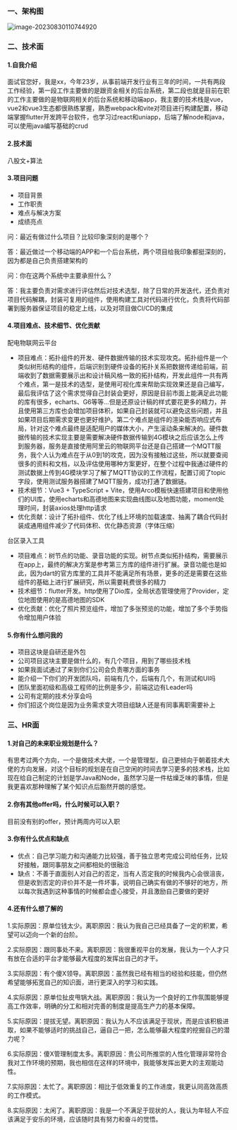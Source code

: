 ### 一、架构图

![image-20230830110744920](C:\Users\TST\AppData\Roaming\Typora\typora-user-images\image-20230830110744920.png)

### 二、技术面

#### 1.自我介绍

面试官您好，我是xx，今年23岁，从事前端开发行业有三年的时间，一共有两段工作经验，第一段工作主要做的是跟资金相关的后台系统，第二段也就是目前在职的工作主要做的是物联网相关的后台系统和移动端app，我主要的技术栈是vue，vue2和vue3生态都很熟练掌握，熟悉webpack和vite对项目进行构建配置，移动端掌握flutter开发跨平台软件，也学习过react和uniapp，后端了解node和java，可以使用java编写基础的crud

#### 2.技术面

八股文+算法

#### 3.项目问题

- 项目背景
- 工作职责
- 难点与解决方案
- 成绩亮点

问：最近有做过什么项目？比较印象深刻的是哪个？

答：最近做过一个移动端的APP和一个后台系统，两个项目给我印象都挺深刻的，因为都是自己负责搭建架构的

问：你在这两个系统中主要承担什么？

答：我主要负责对需求进行评估然后对技术选型，除了日常的开发迭代，还负责对项目代码解耦，封装可复用的组件，使用构建工具对代码进行优化，负责将代码部署到服务器保证项目的稳定上线，以及对项目做CI/CD的集成

#### 4.项目难点、技术细节、优化贡献

配电物联网云平台

- 项目难点：拓扑组件的开发、硬件数据传输的技术实现攻克。拓扑组件是一个类似树形结构的组件，后端识别到硬件设备的拓扑关系把数据传递给前端，前端收到了数据需要展示出和设计稿风格一致的拓扑结构，开发此组件一共有两个难点，第一是技术的选型，是使用可视化库来帮助实现效果还是自己编写，最后我评估了这个需求觉得自己封装会更好，原因是目前市面上能满足此功能的库有很多，echarts、G6等等...但是还原设计稿的样式要花更多的精力，并且使用第三方库也会增加项目体积，如果自己封装就可以避免这些问题，并且如果项目后期需求变更也更好维护。第二个难点是组件的渲染能否响应式布局，针对这个难点最终是适配用户的媒体大小，产生滚动条来解决的。硬件数据传输的技术实现主要是需要解决硬件数据传输到4G模块之后应该怎么上传到服务器，服务是直接使用阿里云的物联网平台还是自己搭建一个MQTT服务，我个人认为难点在于从0到1的攻克，因为没有接触过这些，所以就要查阅很多的资料和文档，以及评估使用哪种方案更好，在整个过程中我通过硬件的测试数据上传到4G模块学习了解了MQTT协议的工作流程，配置订阅了topic字段，使用测试服务器搭建了MQTT服务，成功打通了数据链。
- 技术细节：Vue3 + TypeScript + Vite，使用Arco模板快速搭建项目和使用他们的UI库，使用echarts和高德地图来实现曲线图以及地图功能，moment处理时间，封装axios处理http请求
- 优化贡献：设计了拓扑组件、优化了线上环境的加载速度、抽离了耦合代码封装成通用组件减少了代码体积、优化静态资源（字体压缩）

台区录入工具

- 项目难点：树节点的功能、录音功能的实现。树节点类似拓扑结构，需要展示在app上，最终的解决方案是参考第三方库的组件进行扩展。录音功能也是如此，因为dart的官方库里的工具并不能满足所有场景，更多的还是需要在这些组件的基础上进行扩展研究，所以需要耗费很多的精力
- 技术细节：flutter开发。http使用了Dio库，全局状态管理使用了Provider，定位地图使用的是高德地图的SDK
- 优化贡献：优化了照片预览组件，增加了多张预览的功能，增加了多个手势指令增加用户体验

#### 5.你有什么想问我的

- 项目这块是自研还是外包
- 公司项目这块主要是做什么的，有几个项目，用到了哪些技术栈
- 如果我面试通过了来到你们公司会负责哪方面的事务
- 能介绍一下你们的开发团队吗，前端有几个，后端有几个，有测试和UI吗
- 团队里面初级和高级工程师的比例是多少，前端这边有Leader吗
- 公司有定期的技术分享会吗
- 你们招这个岗位是因为业务需求变大项目组缺人还是有同事离职需要补上

### 三、HR面

#### 1.对自己的未来职业规划是什么？

有思考过两个方向，一个是做技术大佬，一个是管理型，自己更倾向于朝着技术大佬的方向发展，对这个目标的规划是在自己空闲的时间去学习更多的技术栈，比如现在给自己制定的计划是学Java和Node，虽然学习是一件枯燥乏味的事情，但是我更喜欢那种理解了某个知识点后豁然开朗的感觉。

#### 2.你有其他offer吗，什么时候可以入职？

目前没有别的offer，预计两周内可以入职

#### 3.你有什么优点和缺点

- 优点：自己学习能力和沟通能力比较强，善于独立思考完成公司给任务，比较好接触，跟同事朋友之间都相处的很融洽
- 缺点：不善于直面别人对自己的否定，当有人否定我的时候我内心会很沮丧，但是收到否定的评价并不是一件坏事，说明自己确实有做的不够好的地方，所以每次我遇到这种事情的时候都会虚心接受，并且激励自己要做的更好

#### 4.还有什么想了解的

1.实际原因：原单位钱太少。离职原因：我认为我自己已经具备了一定的积累，希望可以迈向一个新的台阶。

2.实际原因：跟同事处不来。离职原因：我很重视平台的发展，我认为一个人才只有放在合适的平台才能够最大程度的发挥出自己的才干。

3.实际原因：有个傻X领导。离职原因：虽然我已经有相当的经验和技能，但仍然希望能够拓宽自己的知识面，进行更深入的学习和实践。

4.实际原因：原单位扯皮甩锅大战。离职原因：我认为一个良好的工作氛围能够提高工作效率，明确的分工和相对完善的制度是提高生产力的基本保障。

5.实际原因：提拔无望。离职原因：我认为人不应该满足于现状，而是应该积极进取，如果不能够适时的挑战自己，逼自己一把，怎么能够最大程度的挖掘自己的潜力呢？

6.实际原因：傻X管理制度太多。离职原因：贵公司所推崇的人性化管理非常符合我对工作环境的预期，我也相信在这样的环境中，我能够发挥出更大的主观能动性。

7.实际原因：太忙了。离职原因：相比于低效重复的工作进度，我更认同高效高质的工作模式。

8.实际原因：太闲了。离职原因：我是一个不满足于现状的人，我认为年轻人不应该满足于安乐的环境，应该随时具有努力和奋斗的觉悟。